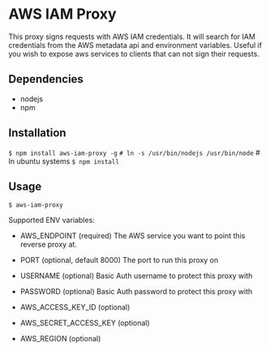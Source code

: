 AWS IAM Proxy
=============

This proxy signs requests with AWS IAM credentials. It will search for IAM credentials from the AWS metadata api and environment variables. Useful if you wish to expose aws services to clients that can not sign their requests.

Dependencies
------------
- nodejs
- npm

Installation
------------

`$ npm install aws-iam-proxy -g`
`# ln -s /usr/bin/nodejs /usr/bin/node`   # In ubuntu systems
`$ npm install`

Usage
-----

`$ aws-iam-proxy`

Supported ENV variables:
- AWS_ENDPOINT (required)
  The AWS service you want to point this reverse proxy at.

- PORT (optional, default 8000)
  The port to run this proxy on

- USERNAME (optional)
  Basic Auth username to protect this proxy with

- PASSWORD (optional)
  Basic Auth password to protect this proxy with

- AWS_ACCESS_KEY_ID (optional)

- AWS_SECRET_ACCESS_KEY (optional)

- AWS_REGION (optional)
